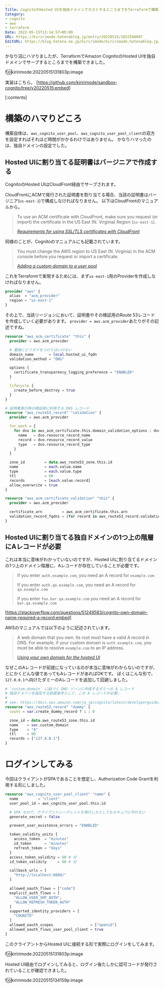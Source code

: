 ```yaml
---
Title: CognitoのHosted UIを独自ドメインでホストするところまでをTerraformで構築する
Category:
- cognito
- aws
- terraform
Date: 2022-05-15T13:14:57+09:00
URL: https://kiririmode.hatenablog.jp/entry/20220515/1652588097
EditURL: https://blog.hatena.ne.jp/kiririmode/kiririmode.hatenablog.jp/atom/entry/13574176438092533306
---
```


かなり沼にハマりましたが、TerraformでAmazon CognitoのHosted UIを独自ドメインでサーブするところまでを構築できました。

f:id:kiririmode:20220515131803p:image

実装はこちら。
[https://github.com/kiririmode/sandbox-cognito/tree/v20220515:embed]

[:contents]

# 構築のハマりどころ

構築自体は、`aws_cognito_user_pool`、`aws_cognito_user_pool_client`の双方を設定すればそれほど時間がかかるわけではありません。
かなりハマったのは、独自ドメインの設定でした。

## Hosted UIに割り当てる証明書はバージニアで作成する

CognitoのHosted UIはCloudFront経由でサーブされます。

CloudFrontにACMで発行された証明書を割り当てる場合、当該の証明書はバージニア(`us-east-1`)で構成しなければなりません。
以下はCloudFrontのマニュアルから。

> To use an ACM certificate with CloudFront, make sure you request (or import) the certificate in the US East (N. Virginia) Region (`us-east-1`).
> 
> <cite>[Requirements for using SSL/TLS certificates with CloudFront](https://docs.aws.amazon.com/AmazonCloudFront/latest/DeveloperGuide/cnames-and-https-requirements.html#https-requirements-certificate-issuer)</cite> 

同様のことが、Cognitoのマニュアルにも記載されています。

> You must change the AWS region to US East (N. Virginia) in the ACM console before you request or import a certificate. 
> 
> <cite>[Adding a custom domain to a user pool](https://docs.aws.amazon.com/cognito/latest/developerguide/cognito-user-pools-add-custom-domain.html#cognito-user-pools-add-custom-domain-adding)</cite>

これをTerraformで実現するためには、まず`us-east-1`用のProviderを作成しなければなりません。

```terraform
provider "aws" {
  alias  = "acm_provider"
  region = "us-east-1"
}
```

その上で、当該リージョンにおいて、証明書やその検証用のRoute 53レコードを作成していく必要があります。
`provider = aws.acm_provider`あたりがその記述ですね。

```terraform
resource "aws_acm_certificate" "this" {
  provider = aws.acm_provider

  # 最後にピリオドをつけてはいけない
  domain_name       = local.hosted_ui_fqdn
  validation_method = "DNS"

  options {
    certificate_transparency_logging_preference = "ENABLED"
  }

  lifecycle {
    create_before_destroy = true
  }
}

# 証明書発行時の検証用に利用する DNS レコード
resource "aws_route53_record" "validation" {
  provider = aws.acm_provider

  for_each = {
    for dvo in aws_acm_certificate.this.domain_validation_options : dvo.domain_name => {
      name   = dvo.resource_record_name
      record = dvo.resource_record_value
      type   = dvo.resource_record_type
    }
  }

  zone_id         = data.aws_route53_zone.this.id
  name            = each.value.name
  type            = each.value.type
  ttl             = 60
  records         = [each.value.record]
  allow_overwrite = true
}

resource "aws_acm_certificate_validation" "this" {
  provider = aws.acm_provider

  certificate_arn         = aws_acm_certificate.this.arn
  validation_record_fqdns = [for record in aws_route53_record.validation : record.fqdn]
}
```

## Hosted UIに割り当てる独自ドメインの1つ上の階層にAレコードが必要

これは本当に意味がわかっていないのですが、Hosted UIに割り当てるドメインの1つ上のドメイン階層に、Aレコードが存在していることが必要です。

> If you enter `auth.example.com`, you need an A record for `example.com`
>
> If you enter `auth.qa.example.com`, you need an A record for `qa.example.com`
> 
> If you enter `foo.bar.qa.example.com` you need an A record for `bar.qa.example.com`

[https://stackoverflow.com/questions/51249583/cognito-own-domain-name-required-a-record:embed]

AWSのマニュアルでは以下のように記述されています。

> A web domain that you own. Its root must have a valid A record in DNS. For example, if your custom domain is `auth.example.com`, 
> you must be able to resolve `example.com` to an IP address.
> 
> <cite>[Using your own domain for the hosted UI](https://docs.aws.amazon.com/cognito/latest/developerguide/cognito-user-pools-add-custom-domain.html#cognito-user-pools-add-custom-domain-adding)</cite>

なぜこのAレコードが前提になっているのが本当に意味がわからないのですが、とにかくどんな値であってもAレコードがあればOKです。
ぼくはこんな形で、`127.0.0.1`へ向けたダミーのAレコードを追加して回避しました。

```terraform
# `custom_domain` に紐づく DNS ゾーンに作成するダミーの A レコード
# 独自ドメインを設定する前提条件として、この A レコードが必要。
# 
# see: https://docs.aws.amazon.com/ja_jp/cognito/latest/developerguide/cognito-user-pools-add-custom-domain.html#cognito-user-pools-add-custom-domain-adding
resource "aws_route53_record" "dummy" {
  count = var.create_dummy_record ? 1 : 0

  zone_id = data.aws_route53_zone.this.id
  name    = var.custom_domain
  type    = "A"
  ttl     = 60
  records = ["127.0.0.1"]
}
```

# ログインしてみる

今回はクライアントがSPAであることを想定し、Authorization Code Grantを利用する形にしました。

```terraform
resource "aws_cognito_user_pool_client" "name" {
  name         = "client"
  user_pool_id = aws_cognito_user_pool.this.id

  # SPA なので、クライアントシークレットを発行したとしてもセキュアに守れない
  generate_secret = false

  prevent_user_existence_errors = "ENABLED"

  token_validity_units {
    access_token  = "minutes"
    id_token      = "minutes"
    refresh_token = "days"
  }
  access_token_validity = 60 # 分
  id_token_validity     = 60 # 分

  callback_urls = [
    "http://localhost:8080/"
  ]

  allowed_oauth_flows = ["code"]
  explicit_auth_flows = [
    "ALLOW_USER_SRP_AUTH",
    "ALLOW_REFRESH_TOKEN_AUTH"
  ]
  supported_identity_providers = [
    "COGNITO"
  ]
  allowed_oauth_scopes                 = ["openid"]
  allowed_oauth_flows_user_pool_client = true
}
```

このクライアントからHosted UIに接続する形で実際にログインをしてみます。

f:id:kiririmode:20220515131803p:image

Hosted UI経由でログインしてみると、ログイン後たしかに認可コードが発行されていることが確認できました。

f:id:kiririmode:20220515134159p:image

